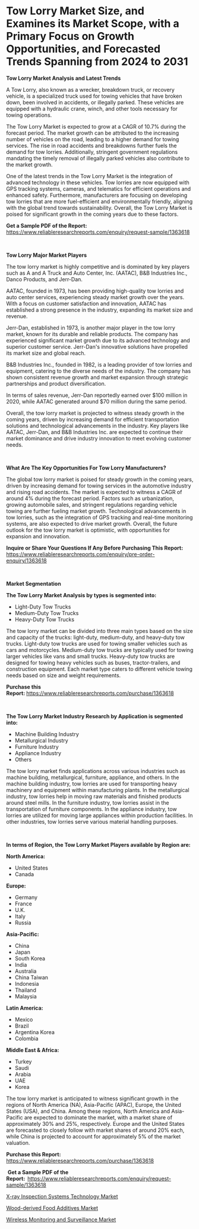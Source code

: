 <p><h1>Tow Lorry Market Size, and Examines its Market Scope, with a Primary Focus on Growth Opportunities, and Forecasted Trends Spanning from 2024 to 2031</h1></p><p><strong>Tow Lorry Market Analysis and Latest Trends</strong></p>
<p><p>A Tow Lorry, also known as a wrecker, breakdown truck, or recovery vehicle, is a specialized truck used for towing vehicles that have broken down, been involved in accidents, or illegally parked. These vehicles are equipped with a hydraulic crane, winch, and other tools necessary for towing operations.</p><p>The Tow Lorry Market is expected to grow at a CAGR of 10.7% during the forecast period. The market growth can be attributed to the increasing number of vehicles on the road, leading to a higher demand for towing services. The rise in road accidents and breakdowns further fuels the demand for tow lorries. Additionally, stringent government regulations mandating the timely removal of illegally parked vehicles also contribute to the market growth.</p><p>One of the latest trends in the Tow Lorry Market is the integration of advanced technology in these vehicles. Tow lorries are now equipped with GPS tracking systems, cameras, and telematics for efficient operations and enhanced safety. Furthermore, manufacturers are focusing on developing tow lorries that are more fuel-efficient and environmentally friendly, aligning with the global trend towards sustainability. Overall, the Tow Lorry Market is poised for significant growth in the coming years due to these factors.</p></p>
<p><strong>Get a Sample PDF of the Report:&nbsp;</strong> <a href="https://www.reliableresearchreports.com/enquiry/request-sample/1363618">https://www.reliableresearchreports.com/enquiry/request-sample/1363618</a></p>
<p>&nbsp;</p>
<p><strong>Tow Lorry Major Market Players</strong></p>
<p><p>The tow lorry market is highly competitive and is dominated by key players such as A and A Truck and Auto Center, Inc. (AATAC), B&B Industries Inc., Danco Products, and Jerr-Dan. </p><p>AATAC, founded in 1973, has been providing high-quality tow lorries and auto center services, experiencing steady market growth over the years. With a focus on customer satisfaction and innovation, AATAC has established a strong presence in the industry, expanding its market size and revenue.</p><p>Jerr-Dan, established in 1973, is another major player in the tow lorry market, known for its durable and reliable products. The company has experienced significant market growth due to its advanced technology and superior customer service. Jerr-Dan's innovative solutions have propelled its market size and global reach.</p><p>B&B Industries Inc., founded in 1982, is a leading provider of tow lorries and equipment, catering to the diverse needs of the industry. The company has shown consistent revenue growth and market expansion through strategic partnerships and product diversification.</p><p>In terms of sales revenue, Jerr-Dan reportedly earned over $100 million in 2020, while AATAC generated around $70 million during the same period.</p><p>Overall, the tow lorry market is projected to witness steady growth in the coming years, driven by increasing demand for efficient transportation solutions and technological advancements in the industry. Key players like AATAC, Jerr-Dan, and B&B Industries Inc. are expected to continue their market dominance and drive industry innovation to meet evolving customer needs.</p></p>
<p>&nbsp;</p>
<p><strong>What Are The Key Opportunities For Tow Lorry Manufacturers?</strong></p>
<p><p>The global tow lorry market is poised for steady growth in the coming years, driven by increasing demand for towing services in the automotive industry and rising road accidents. The market is expected to witness a CAGR of around 4% during the forecast period. Factors such as urbanization, growing automobile sales, and stringent regulations regarding vehicle towing are further fueling market growth. Technological advancements in tow lorries, such as the integration of GPS tracking and real-time monitoring systems, are also expected to drive market growth. Overall, the future outlook for the tow lorry market is optimistic, with opportunities for expansion and innovation.</p></p>
<p><strong>Inquire or Share Your Questions If Any Before Purchasing This Report:</strong> <a href="https://www.reliableresearchreports.com/enquiry/pre-order-enquiry/1363618">https://www.reliableresearchreports.com/enquiry/pre-order-enquiry/1363618</a></p>
<p>&nbsp;</p>
<p><strong>Market Segmentation</strong></p>
<p><strong>The Tow Lorry Market Analysis by types is segmented into:</strong></p>
<p><ul><li>Light-Duty Tow Trucks</li><li>Medium-Duty Tow Trucks</li><li>Heavy-Duty Tow Trucks</li></ul></p>
<p><p>The tow lorry market can be divided into three main types based on the size and capacity of the trucks: light-duty, medium-duty, and heavy-duty tow trucks. Light-duty tow trucks are used for towing smaller vehicles such as cars and motorcycles. Medium-duty tow trucks are typically used for towing larger vehicles like vans and small trucks. Heavy-duty tow trucks are designed for towing heavy vehicles such as buses, tractor-trailers, and construction equipment. Each market type caters to different vehicle towing needs based on size and weight requirements.</p></p>
<p><strong>Purchase this Report:&nbsp;</strong><a href="https://www.reliableresearchreports.com/purchase/1363618">https://www.reliableresearchreports.com/purchase/1363618</a></p>
<p>&nbsp;</p>
<p><strong>The Tow Lorry Market Industry Research by Application is segmented into:</strong></p>
<p><ul><li>Machine Building Industry</li><li>Metallurgical Industry</li><li>Furniture Industry</li><li>Appliance Industry</li><li>Others</li></ul></p>
<p><p>The tow lorry market finds applications across various industries such as machine building, metallurgical, furniture, appliance, and others. In the machine building industry, tow lorries are used for transporting heavy machinery and equipment within manufacturing plants. In the metallurgical industry, tow lorries help in moving raw materials and finished products around steel mills. In the furniture industry, tow lorries assist in the transportation of furniture components. In the appliance industry, tow lorries are utilized for moving large appliances within production facilities. In other industries, tow lorries serve various material handling purposes.</p></p>
<p>&nbsp;</p>
<p><strong>In terms of Region, the Tow Lorry Market Players available by Region are:</strong></p>
<p>
    <p> <strong> North America: </strong>
        <ul>
            <li>United States</li>
            <li>Canada</li>
        </ul>
        </p> 
    <p> <strong> Europe: </strong>
        <ul>
            <li>Germany</li>
            <li>France</li>
            <li>U.K.</li>
            <li>Italy</li>
            <li>Russia</li>
        </ul>
        </p> 
    <p> <strong> Asia-Pacific: </strong>
        <ul>
            <li>China</li>
            <li>Japan</li>
            <li>South Korea</li>
            <li>India</li>
            <li>Australia</li>
            <li>China Taiwan</li>
            <li>Indonesia</li>
            <li>Thailand</li>
            <li>Malaysia</li>
        </ul>
        </p> 
    <p> <strong> Latin America: </strong>
        <ul>
            <li>Mexico</li>
            <li>Brazil</li>
            <li>Argentina Korea</li>
            <li>Colombia</li>
        </ul>
        </p> 
    <p> <strong> Middle East & Africa: </strong>
        <ul>
            <li>Turkey</li>
            <li>Saudi</li>
            <li>Arabia</li>
            <li>UAE</li>
            <li>Korea</li>
        </ul>
    </p>
    </p>
<p><p>The tow lorry market is anticipated to witness significant growth in the regions of North America (NA), Asia-Pacific (APAC), Europe, the United States (USA), and China. Among these regions, North America and Asia-Pacific are expected to dominate the market, with a market share of approximately 30% and 25%, respectively. Europe and the United States are forecasted to closely follow with market shares of around 20% each, while China is projected to account for approximately 5% of the market valuation.</p></p>
<p><strong>Purchase this Report: </strong><a href="https://www.reliableresearchreports.com/purchase/1363618">https://www.reliableresearchreports.com/purchase/1363618</a></p>
<p>&nbsp;<strong>Get a Sample PDF of the Report:&nbsp;&nbsp;</strong><a href="https://www.reliableresearchreports.com/enquiry/request-sample/1363618">https://www.reliableresearchreports.com/enquiry/request-sample/1363618</a></p>
<p><strong></strong></p>
<p><p><a href="https://view.publitas.com/reportprime-1/x-ray-inspection-systems-technology-market-dynamics-2023-2030-also-about-its-market-trends-projections-and-opportunities/">X-ray Inspection Systems Technology Market</a></p><p><a href="https://view.publitas.com/reportprime-1/wood-derived-food-additives-market-dynamics-2023-2030-also-about-its-market-trends-projections-and-opportunities/">Wood-derived Food Additives Market</a></p><p><a href="https://view.publitas.com/reportprime-1/wireless-monitoring-and-surveillance-market-dynamics-2023-2030-also-about-its-market-trends-projections-and-opportunities/">Wireless Monitoring and Surveillance Market</a></p></p>